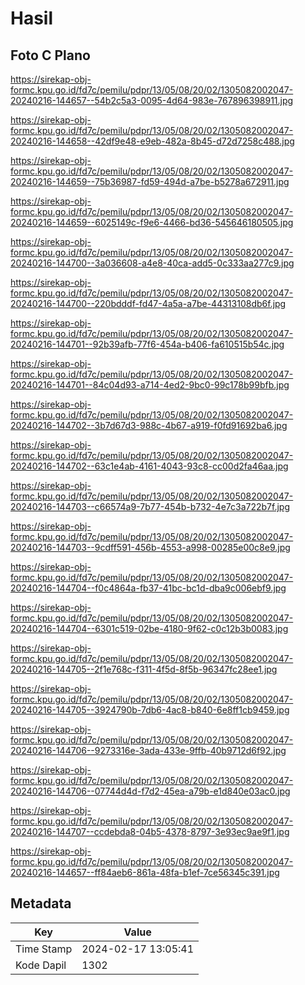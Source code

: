 # Hasil

## Foto C Plano

https://sirekap-obj-formc.kpu.go.id/fd7c/pemilu/pdpr/13/05/08/20/02/1305082002047-20240216-144657--54b2c5a3-0095-4d64-983e-767896398911.jpg

https://sirekap-obj-formc.kpu.go.id/fd7c/pemilu/pdpr/13/05/08/20/02/1305082002047-20240216-144658--42df9e48-e9eb-482a-8b45-d72d7258c488.jpg

https://sirekap-obj-formc.kpu.go.id/fd7c/pemilu/pdpr/13/05/08/20/02/1305082002047-20240216-144659--75b36987-fd59-494d-a7be-b5278a672911.jpg

https://sirekap-obj-formc.kpu.go.id/fd7c/pemilu/pdpr/13/05/08/20/02/1305082002047-20240216-144659--6025149c-f9e6-4466-bd36-545646180505.jpg

https://sirekap-obj-formc.kpu.go.id/fd7c/pemilu/pdpr/13/05/08/20/02/1305082002047-20240216-144700--3a036608-a4e8-40ca-add5-0c333aa277c9.jpg

https://sirekap-obj-formc.kpu.go.id/fd7c/pemilu/pdpr/13/05/08/20/02/1305082002047-20240216-144700--220bdddf-fd47-4a5a-a7be-44313108db6f.jpg

https://sirekap-obj-formc.kpu.go.id/fd7c/pemilu/pdpr/13/05/08/20/02/1305082002047-20240216-144701--92b39afb-77f6-454a-b406-fa610515b54c.jpg

https://sirekap-obj-formc.kpu.go.id/fd7c/pemilu/pdpr/13/05/08/20/02/1305082002047-20240216-144701--84c04d93-a714-4ed2-9bc0-99c178b99bfb.jpg

https://sirekap-obj-formc.kpu.go.id/fd7c/pemilu/pdpr/13/05/08/20/02/1305082002047-20240216-144702--3b7d67d3-988c-4b67-a919-f0fd91692ba6.jpg

https://sirekap-obj-formc.kpu.go.id/fd7c/pemilu/pdpr/13/05/08/20/02/1305082002047-20240216-144702--63c1e4ab-4161-4043-93c8-cc00d2fa46aa.jpg

https://sirekap-obj-formc.kpu.go.id/fd7c/pemilu/pdpr/13/05/08/20/02/1305082002047-20240216-144703--c66574a9-7b77-454b-b732-4e7c3a722b7f.jpg

https://sirekap-obj-formc.kpu.go.id/fd7c/pemilu/pdpr/13/05/08/20/02/1305082002047-20240216-144703--9cdff591-456b-4553-a998-00285e00c8e9.jpg

https://sirekap-obj-formc.kpu.go.id/fd7c/pemilu/pdpr/13/05/08/20/02/1305082002047-20240216-144704--f0c4864a-fb37-41bc-bc1d-dba9c006ebf9.jpg

https://sirekap-obj-formc.kpu.go.id/fd7c/pemilu/pdpr/13/05/08/20/02/1305082002047-20240216-144704--6301c519-02be-4180-9f62-c0c12b3b0083.jpg

https://sirekap-obj-formc.kpu.go.id/fd7c/pemilu/pdpr/13/05/08/20/02/1305082002047-20240216-144705--2f1e768c-f311-4f5d-8f5b-96347fc28ee1.jpg

https://sirekap-obj-formc.kpu.go.id/fd7c/pemilu/pdpr/13/05/08/20/02/1305082002047-20240216-144705--3924790b-7db6-4ac8-b840-6e8ff1cb9459.jpg

https://sirekap-obj-formc.kpu.go.id/fd7c/pemilu/pdpr/13/05/08/20/02/1305082002047-20240216-144706--9273316e-3ada-433e-9ffb-40b9712d6f92.jpg

https://sirekap-obj-formc.kpu.go.id/fd7c/pemilu/pdpr/13/05/08/20/02/1305082002047-20240216-144706--07744d4d-f7d2-45ea-a79b-e1d840e03ac0.jpg

https://sirekap-obj-formc.kpu.go.id/fd7c/pemilu/pdpr/13/05/08/20/02/1305082002047-20240216-144707--ccdebda8-04b5-4378-8797-3e93ec9ae9f1.jpg

https://sirekap-obj-formc.kpu.go.id/fd7c/pemilu/pdpr/13/05/08/20/02/1305082002047-20240216-144657--ff84aeb6-861a-48fa-b1ef-7ce56345c391.jpg


## Metadata

| Key        | Value               |
| ---------- | ------------------- |
| Time Stamp | 2024-02-17 13:05:41 |
| Kode Dapil | 1302                |




